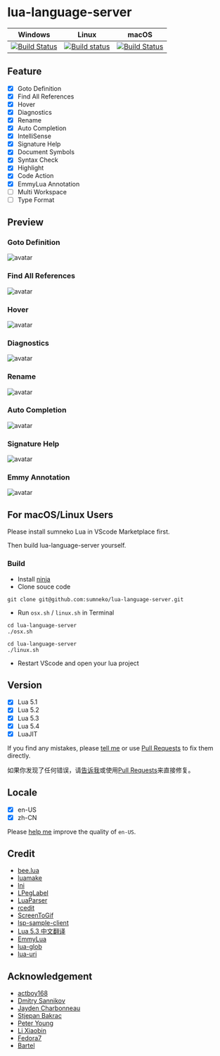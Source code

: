 # lua-language-server

| Windows | Linux | macOS |
| ------- | ----- | ----- |
| [![Build Status](https://dev.azure.com/sumneko/lua-language-server/_apis/build/status/sumneko.lua-language-server?branchName=master&jobName=windows_msvc)](https://dev.azure.com/sumneko/lua-language-server/_build/latest?definitionId=1&branchName=master) | [![Build status](https://ci.appveyor.com/api/projects/status/0tng1g72fssvu9rr/branch/master?svg=true)](https://ci.appveyor.com/project/sumneko/vscode-lua-language-server/branch/master) | [![Build Status](https://dev.azure.com/sumneko/lua-language-server/_apis/build/status/sumneko.lua-language-server?branchName=master&jobName=macos)](https://dev.azure.com/sumneko/lua-language-server/_build/latest?definitionId=1&branchName=master) |
## Feature

- [x] Goto Definition
- [x] Find All References
- [x] Hover
- [x] Diagnostics
- [x] Rename
- [x] Auto Completion
- [x] IntelliSense
- [x] Signature Help
- [x] Document Symbols
- [x] Syntax Check
- [x] Highlight
- [x] Code Action
- [x] EmmyLua Annotation
- [ ] Multi Workspace
- [ ] Type Format

## Preview

### Goto Definition

![avatar](https://github.com/sumneko/lua-language-server/raw/master/images//Goto%20Definition.gif)

### Find All References

![avatar](https://github.com/sumneko/lua-language-server/raw/master/images//Find%20All%20References.gif)

### Hover

![avatar](https://github.com/sumneko/lua-language-server/raw/master/images/Hover.gif)

### Diagnostics

![avatar](https://github.com/sumneko/lua-language-server/raw/master/images/Diagnostics.gif)

### Rename

![avatar](https://github.com/sumneko/lua-language-server/raw/master/images/Rename.gif)

### Auto Completion

![avatar](https://github.com/sumneko/lua-language-server/raw/master/images/Auto%20Completion.gif)

### Signature Help

![avatar](https://github.com/sumneko/lua-language-server/raw/master/images/Signature%20Help.gif)

### Emmy Annotation

![avatar](https://github.com/sumneko/lua-language-server/raw/master/images/Emmy%20Annotation.gif)

## For macOS/Linux Users

Please install sumneko Lua in VScode Marketplace first.

Then build lua-language-server yourself.

### Build
* Install [ninja]
* Clone souce code
```
git clone git@github.com:sumneko/lua-language-server.git
```
* Run `osx.sh` / `linux.sh` in Terminal
```
cd lua-language-server
./osx.sh
```
```
cd lua-language-server
./linux.sh
```
* Restart VScode and open your lua project 


[ninja]: https://github.com/ninja-build/ninja/wiki/Pre-built-Ninja-packages

## Version

- [x] Lua 5.1
- [x] Lua 5.2
- [x] Lua 5.3
- [x] Lua 5.4
- [x] LuaJIT

If you find any mistakes, please [tell me][issues] or use [Pull Requests][@lua] to fix them directly.

如果你发现了任何错误，请[告诉我][issues]或使用[Pull Requests][@lua]来直接修复。

[issues]: https://github.com/sumneko/lua-language-server/issues
[@lua]: https://github.com/sumneko/lua-language-server/tree/master/server/libs/%40lua

## Locale

- [x] en-US
- [x] zh-CN

Please [help me][en-US] improve the quality of `en-US`.

[en-US]: https://github.com/sumneko/vscode-lua-language-server/tree/master/server/locale/en-US

## Credit

* [bee.lua](https://github.com/actboy168/bee.lua)
* [luamake](https://github.com/actboy168/luamake)
* [lni](https://github.com/actboy168/lni)
* [LPegLabel](https://github.com/sqmedeiros/lpeglabel)
* [LuaParser](https://github.com/sumneko/LuaParser)
* [rcedit](https://github.com/electron/rcedit)
* [ScreenToGif](https://github.com/NickeManarin/ScreenToGif)
* [lsp-sample-client](https://github.com/Microsoft/vscode-extension-samples)
* [Lua 5.3 中文翻译](https://cloudwu.github.io/lua53doc/manual.html)
* [EmmyLua](https://emmylua.github.io)
* [lua-glob](https://github.com/sumneko/lua-glob)
* [lua-uri](https://github.com/sumneko/lua-uri)

## Acknowledgement

* [actboy168](https://github.com/actboy168)
* [Dmitry Sannikov](https://github.com/dasannikov)
* [Jayden Charbonneau](https://github.com/Reshiram110)
* [Stjepan Bakrac](https://github.com/z16)
* [Peter Young](https://github.com/young40)
* [Li Xiaobin](https://github.com/Xiaobin0860)
* [Fedora7](https://github.com/Fedora7)
* [Bartel](https://github.com/Letrab)

